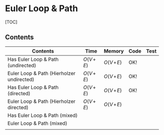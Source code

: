 # Euler Loop & Path



[TOC]



## Contents

| Contents                                  | Time         | Memory       | Code | Test |
| ----------------------------------------- | ------------ | ------------ | ---- | ---- |
| Has Euler Loop & Path (undirected)        | $O(V\!+\!E)$ | $O(V\!+\!E)$ | OK!  |      |
| Euler Loop & Path (Hierholzer undirected) | $O(V\!+\!E)$ | $O(V\!+\!E)$ | OK!  |      |
| Has Euler Loop & Path (directed)          | $O(V\!+\!E)$ | $O(V\!+\!E)$ | OK!  |      |
| Euler Loop & Path (Hierholzer directed)   | $O(V\!+\!E)$ | $O(V\!+\!E)$ |      |      |
| Has Euler Loop & Path (mixed)             |              |              |      |      |
| Euler Loop & Path (mixed)                 |              |              |      |      |
|                                           |              |              |      |      |

